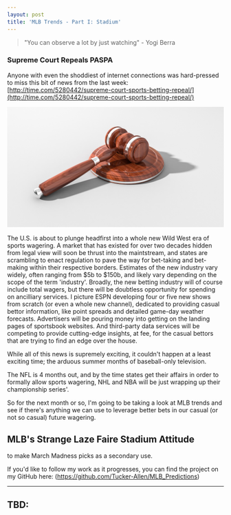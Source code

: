 ```yaml
---
layout: post
title: 'MLB Trends - Part I: Stadium'
---
```


> "You can observe a lot by just watching" - Yogi Berra

### Supreme Court Repeals PASPA

Anyone with even the shoddiest of internet connections was hard-pressed to miss this bit of news from the last week: [http://time.com/5280442/supreme-court-sports-betting-repeal/](http://time.com/5280442/supreme-court-sports-betting-repeal/)

![png](/images/MLB_Stadiums/gavel.jpg)

The U.S. is about to plunge headfirst into a whole new Wild West era of sports wagering. A market that has existed for over two decades hidden from legal view will soon be thrust into the maintstream, and states are scrambling to enact regulation to pave the way for bet-taking and bet-making within their respective borders. Estimates of the new industry vary widely, often ranging from $5b to $150b, and likely vary depending on the scope of the term 'industry'. Broadly, the new betting industry will of course include total wagers, but there will be doubtless opportunity for spending on ancilliary services. I picture ESPN developing four or five new shows from scratch (or even a whole new channel), dedicated to providing casual bettor information, like point spreads and detailed game-day weather forecasts. Advertisers will be pouring money into getting on the landing pages of sportsbook websites. And third-party data services will be competing to provide cutting-edge insights, at fee, for the casual bettors that are trying to find an edge over the house.

While all of this news is supremely exciting, it couldn't happen at a least exciting time; the arduous summer months of baseball-only television.

The NFL is 4 months out, and by the time states get their affairs in order to formally allow sports wagering, NHL and NBA will be just wrapping up their championship series'.

So for the next month or so, I'm going to be taking a look at MLB trends and see if there's anything we can use to leverage better bets in our casual (or not so casual) future wagering. 

## MLB's Strange Laze Faire Stadium Attitude

 to make March Madness picks as a secondary use.

If you'd like to follow my work as it progresses, you can find the project on my GitHub here: (https://github.com/Tucker-Allen/MLB_Predictions)

---

## TBD:

